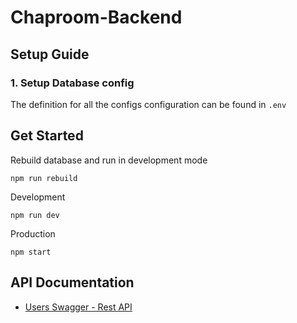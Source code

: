 # Chaproom-Backend

## Setup Guide

### 1. Setup Database config

The definition for all the configs configuration can be found in `.env`

## Get Started

Rebuild database and run in development mode

```
npm run rebuild
```

Development

```
npm run dev
```

Production

```
npm start
```

## API Documentation

- [Users Swagger - Rest API](http://localhost:3000/v1/users/api-docs)
